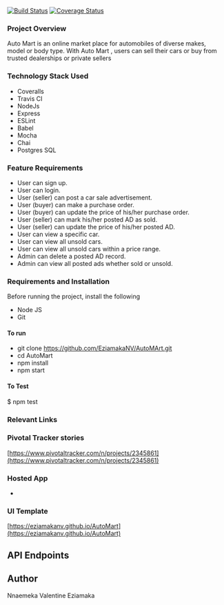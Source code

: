 [![Build Status](https://travis-ci.org/EziamakaNV/AutoMart.svg?branch=develop)](https://travis-ci.org/EziamakaNV/AutoMart) [![Coverage Status](https://coveralls.io/repos/github/EziamakaNV/AutoMart/badge.svg?branch=develop)](https://coveralls.io/github/EziamakaNV/AutoMart?branch=develop)

### Project Overview
Auto Mart is an online market place for automobiles of diverse makes, model or body type. With Auto Mart , users can sell their cars or buy from trusted dealerships or private sellers

### Technology Stack Used
- Coveralls
- Travis CI
- NodeJs
- Express
- ESLint
- Babel
- Mocha
- Chai
- Postgres SQL

### Feature Requirements
- User can sign up.
- User can login.
- User (seller) can post a car sale advertisement.
- User (buyer) can make a purchase order.
- User (buyer) can update the price of his/her purchase order.
- User (seller) can mark his/her posted AD as sold.
- User (seller) can update the price of his/her posted AD.
- User can view a specific car.
- User can view all unsold cars.
- User can view all unsold cars within a price range.
- Admin can delete a posted AD record.
- Admin can view all posted ads whether sold or unsold.

### Requirements and Installation
Before running the project, install the following
- Node JS
- Git

#### To run
- git clone https://github.com/EziamakaNV/AutoMArt.git
- cd AutoMart
- npm install
- npm start

#### To Test
$ npm test

### Relevant Links

### Pivotal Tracker stories
 [https://www.pivotaltracker.com/n/projects/2345861](https://www.pivotaltracker.com/n/projects/2345861)

### Hosted App
- 

### UI Template
[https://eziamakanv.github.io/AutoMart](https://eziamakanv.github.io/AutoMart)

## API Endpoints


## Author

Nnaemeka Valentine Eziamaka